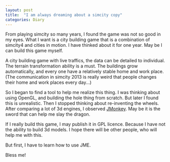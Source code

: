 ```yaml
---
layout: post
title:  "I am always dreaming about a simcity copy"
categories: Diary
---
```


From playing simcity so many years, I found the game was not so good in my eyes.
What I want is a city building game that is a combination of simcity4 and cities in motion.
I have thinked about it for one year.
May be I can build this game myself.

A city building game with live traffics, the data can be detailed to individual.
The terrain transformation ability is a must.
The buildings grow automatically, and every one have a relatively stable home and work place.(The communication in simcity 2013 is really weird that people changes their home and work places every day...)

So I began to find a tool to help me realize this thing.
I was thinking about using OpenGL, and building the hole thing from scratch.
But later I found this is unrealistic.
Then I stopped thinking about re-inventing the wheels.
After comparing a lot of 3d engines, I observed [JMonkey].
May be it is the sword that can help me slay the dragon.

If I really build this game, I may publish it in GPL licence.
Because I have not the ability to build 3d models.
I hope there will be other people, who will help me with this.

But first, I have to learn how to use JME.

Bless me!

[JMonkey]: http://jmonkeyengine.org/